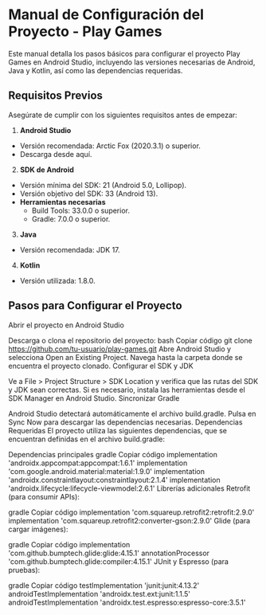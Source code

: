 # Manual de Configuración del Proyecto - Play Games
Este manual detalla los pasos básicos para configurar el proyecto Play Games en Android Studio, incluyendo las versiones necesarias de Android, Java y Kotlin, así como las dependencias requeridas.

## Requisitos Previos
Asegúrate de cumplir con los siguientes requisitos antes de empezar:

1. **Android Studio**
  - Versión recomendada: Arctic Fox (2020.3.1) o superior.
  - Descarga desde aquí.
2. **SDK de Android**
  - Versión mínima del SDK: 21 (Android 5.0, Lollipop).
  - Versión objetivo del SDK: 33 (Android 13).
  - **Herramientas necesarias**
    - Build Tools: 33.0.0 o superior.
    - Gradle: 7.0.0 o superior.
3. **Java**
  - Versión recomendada: JDK 17.
4. **Kotlin**
  - Versión utilizada: 1.8.0.

## Pasos para Configurar el Proyecto
Abrir el proyecto en Android Studio

Descarga o clona el repositorio del proyecto:
bash
Copiar código
git clone https://github.com/tu-usuario/play-games.git
Abre Android Studio y selecciona Open an Existing Project.
Navega hasta la carpeta donde se encuentra el proyecto clonado.
Configurar el SDK y JDK

Ve a File > Project Structure > SDK Location y verifica que las rutas del SDK y JDK sean correctas.
Si es necesario, instala las herramientas desde el SDK Manager en Android Studio.
Sincronizar Gradle

Android Studio detectará automáticamente el archivo build.gradle.
Pulsa en Sync Now para descargar las dependencias necesarias.
Dependencias Requeridas
El proyecto utiliza las siguientes dependencias, que se encuentran definidas en el archivo build.gradle:

Dependencias principales
gradle
Copiar código
implementation 'androidx.appcompat:appcompat:1.6.1'
implementation 'com.google.android.material:material:1.9.0'
implementation 'androidx.constraintlayout:constraintlayout:2.1.4'
implementation 'androidx.lifecycle:lifecycle-viewmodel:2.6.1'
Librerías adicionales
Retrofit (para consumir APIs):

gradle
Copiar código
implementation 'com.squareup.retrofit2:retrofit:2.9.0'
implementation 'com.squareup.retrofit2:converter-gson:2.9.0'
Glide (para cargar imágenes):

gradle
Copiar código
implementation 'com.github.bumptech.glide:glide:4.15.1'
annotationProcessor 'com.github.bumptech.glide:compiler:4.15.1'
JUnit y Espresso (para pruebas):

gradle
Copiar código
testImplementation 'junit:junit:4.13.2'
androidTestImplementation 'androidx.test.ext:junit:1.1.5'
androidTestImplementation 'androidx.test.espresso:espresso-core:3.5.1'
